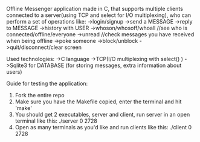 Offline Messenger application made in C, that supports multiple clients connected to a server(using TCP and select for I/O multiplexing), who can perform a set of operations like:
  ->login/signup
  ->send a MESSAGE
  ->reply to MESSAGE
  ->history with USER 
  ->whoson/whosoff/whoall //see who is connected/offline/everyone
  ->unread //check messages you have received when being offline
  ->poke someone
  ->block/unblock
  ->quit/disconnect/clear screen
  
Used technologies:
  ->C language
  ->TCP(I/O multiplexing with select() )
  ->Sqlite3 for DATABASE (for storing messages, extra information about users)

Guide for testing the application:
  1. Fork the entire repo
  2. Make sure you have the Makefile copied, enter the terminal and hit 'make'
  3. You should get 2 executables, server and client, run server in an open terminal like this: ./server 0 2728
  4. Open as many terminals as you'd like and run clients like this: ./client 0 2728
